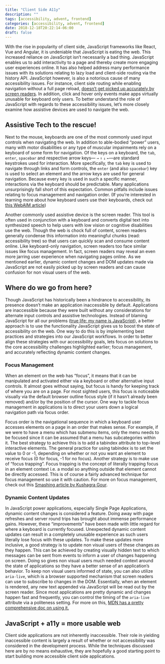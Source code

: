 ```yaml
---
title: "Client Side A11y"
description: ""
tags: [accessibility, advent, frontend]
categories: [accessibility, advent, frontend]
date: 2018-12-18T20:22:14-06:00
draft: false
---
```


With the rise in popularity of client side, JavaScript frameworks like React, Vue and Angular, it is undeniable that JavaScript is eating the web. This increased reliance on JavaScript isn’t necessarily a bad thing. JavaScript enables us to add interactivity to a page and thereby create more engaging user experiences online. It has also helped address many performance issues with its solutions relating to lazy load and client-side routing via the history API. JavaScript however, is also a notorious cause of many accessibility issues. For instance, client side routing while enabling navigation without a full page reload, [doesn’t get picked up accurately by screen readers](https://medium.com/@robdel12/single-page-apps-routers-are-broken-255daa310cf). In addition, click and hover only events make apps virtually unusable for keyboard only users. To better understand the role of JavaScript with regards to these accessibility issues, let’s more closely examine how assistive devices are used to navigate the web.

## Assistive Tech to the rescue!

Next to the mouse, keyboards are one of the most commonly used input controls when navigating the web. In addition to able-bodied “power” users, many with motor disabilities or any type of muscular impairments rely on a keyboard of some form for navigation. Of the keys on a keyboard, the `tab`, `enter`, `spacebar` and respective arrow keys— `→` `↑` `↓` `←`—are standard keystrokes used for interaction. More specifically, the `tab` key is used to navigate through links and form controls, the `enter` (and also `spacebar`) key is used to select an element and the arrow keys are used for general navigation. Because every key is used in such a specific manner, interactions via the keyboard should be predictable. Many applications unsurprisingly fall short of this expectation. Common pitfalls include issues relating to focus management and navigation order. (If you’re interested in learning more about how keyboard users use their keyboards, check out [this WebAIM article](https://webaim.org/techniques/keyboard/))

Another commonly used assistive device is the screen reader. This tool is often used in conjunction with a keyboard and converts digital text into synthesized speech to help users with low vision or cognitive disabilities use the web. Though the web is chock full of content, screen readers generally condense this information into meaningful chunks (read: accessibility tree) so that users can quickly scan and consume content online. Like keyboard-only navigation, screen readers too face similar issues like focus management. In fact, screen readers may reveal an even more jarring user experience when navigating pages online. As we mentioned earlier, dynamic content changes and DOM updates made via JavaScript are not easily picked up by screen readers and can cause confusion for non visual users of the web.

## Where do we go from here?

Though JavaScript has historically been a hindrance to accessibility, its presence doesn’t make an application inaccessible by default. Applications are inaccessible because they were built without any considerations for alternate input controls and assistive technologies. Instead of blaming JavaScript for all our problems ([true life: my name is JavaScript](https://en.wikipedia.org/wiki/True_Life)), a better approach is to use the functionality JavaScript gives us to boost the state of accessibility on the web. One way to do this is by implementing best practices and strategies into our JavaScript workflows. In order to better align these strategies with our accessibility goals, lets focus on solutions to the core accessibility challenges highlighted earlier; focus management, and accurately reflecting dynamic content changes.

### Focus Management

When an element on the web has “focus”, it means that it can be manipulated and activated either via a keyboard or other alternative input controls. It almost goes without saying, but focus is handy for keeping track of where you are on a page. For most sighted users, this focus is noticeable visually via the default browser outline focus style (if it hasn’t already been removed) and/or by the position of the cursor. One way to tackle focus management in applications is to direct your users down a logical navigation path via focus order.

Focus order is the navigational sequence in which a keyboard user accesses elements on a page in an order that makes sense. For example, if we were to have a menu which has submenu items, only the menu needs to be focused since it can be assumed that a menu has subcategories within it. The best strategy to achieve this is to add a tabindex attribute to top-level interactive elements. The general practice for using tabindex is to set the value to 0 or -1, depending on whether or not you want an element to receive focus (0 for focus, -1 for no focus). Another strategy is to make use of “focus trapping”. Focus trapping is the concept of literally trapping focus in an element context i.e. a modal so anything outside that element cannot be directly accessed. This is of course a fairly advanced technique for focus management so use it with caution. For more on focus management, check out this [Smashing article by Kushagra Gour](https://css-tricks.com/a-css-approach-to-trap-focus-inside-of-an-element/).

### Dynamic Content Updates

In JavaScript power applications, especially Single Page Applications, dynamic content changes is considered a feature. Doing away with page refreshes and server round trips has brought about immense performance gains. However, these “improvements” have been made with little regard for where a keyboard is currently focused. Unexpected dynamic content updates can result in a completely unusable experience as such users literally lose focus with these updates. To make these updates more inclusive, a good strategy is to update non visual users of these changes as they happen. This can be achieved by creating visually hidden text to which messages can be sent from events to inform a user of changes happening on screen. Doing so gives non visual users much needed context around the state of applications so they have a better sense of an application’s behavior. To keep non visual users informed of state, you can also utilize `aria-live`, which is a browser supported mechanism that screen readers can use to subscribe to changes in the DOM. Essentially, when an element is rendered, any new text appended via JavaScript will be read out by the screen reader. Since most applications are pretty dynamic and changes happen fast and frequently, you can control the timing of the `aria-live` attribute via a politeness setting. For more on this, [MDN has a pretty comprehensive doc on using it.](https://developer.mozilla.org/en-US/docs/Web/Accessibility/ARIA/ARIA_Live_Regions)

## JavaScript + a11y = more usable web

Client side applications are not inherently inaccessible. Their role in yielding inaccessible content is largely a result of whether or not accessibility was considered in the development process. While the techniques discussed here are by no means exhaustive, they are hopefully a good starting point to start building more accessible client side applications.
